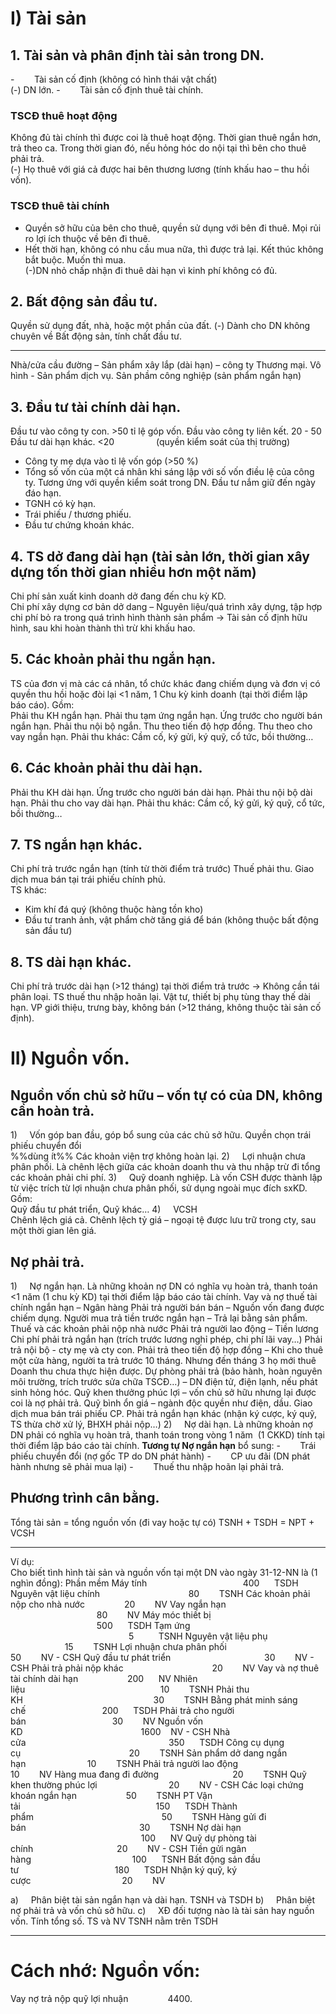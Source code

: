 # I) Tài sản
## 1. Tài sản và phân định tài sản trong DN.
-        Tài sản cố định (không có hình thái vật chất)  
(-) DN lớn.
-        Tài sản cố định thuê tài chính.
### TSCĐ thuê hoạt động
Không đủ tài chính thì được coi là thuê hoạt động.
Thời gian thuê ngắn hơn, trả theo ca. Trong thời gian đó, nếu hỏng hóc do nội tại thì bên cho thuê phải trả.  
(-) Họ thuê với giá cả được hai bên thương lương (tính khấu hao – thu hồi vốn).
### TSCĐ thuê tài chính
+ Quyền sở hữu của bên cho thuê, quyền sử dụng với bên đi thuê. Mọi rủi ro lợi ích thuộc về bên đi thuê.  
+ Hết thời hạn, không có nhu cầu mua nữa, thì được trả lại. Kết thúc không bắt buộc. Muốn thì mua.  
(-)DN nhỏ chấp nhận đi thuê dài hạn vì kinh phí không có đủ.

## 2. Bất động sản đầu tư.
Quyền sử dụng đất, nhà, hoặc một phần của đất.
(-) Dành cho DN không chuyên về Bất động sản, tính chất đầu tư.
***  
Nhà/cửa cầu đường – Sản phẩm xây lắp (dài hạn) – công ty Thương mại.
Vô hình - Sản phẩm dịch vụ.
Sản phầm công nghiệp (sản phẩm ngắn hạn)
## 3. Đầu tư tài chính dài hạn.
Đầu tư vào công ty con. >50 tỉ lệ góp vốn.
Đầu vào công ty liên kết. 20 - 50
Đầu tư dài hạn khác. <20                 (quyền kiểm soát của thị trường)  
+ Công ty mẹ dựa vào tỉ lệ vốn góp (>50 %)  
+ Tổng số vốn của một cá nhân khi sáng lập với số vốn điều lệ của công ty. Tương ứng với quyền kiểm soát trong DN.
Đầu tư nắm giữ đến ngày đáo hạn.  
+ TGNH có kỳ hạn.
+ Trái phiếu / thương phiếu.
+ Đầu tư chứng khoán khác.
## 4. TS dở đang dài hạn (tài sản lớn, thời gian xây dựng tốn thời gian nhiều hơn một năm)
Chi phí sản xuất kinh doanh dở đang đến chu kỳ KD.  
Chi phí xây dựng cơ bản dở dang – Nguyên liệu/quá trình xây dựng, tập hợp chi phí bỏ ra trong quá trình hình thành sản phẩm -> Tài sản cố định hữu hình, sau khi hoàn thành thì trừ khi khấu hao.
## 5. Các khoản phải thu ngắn hạn.
TS của đơn vị mà các cá nhân, tổ chức khác đang chiếm dụng và đơn vị có quyền thu hồi hoặc đòi lại <1 năm, 1 Chu kỳ kinh doanh (tại thời điểm lập báo cáo). Gồm:  
	Phải thu KH ngắn hạn.
	Phải thu tạm ứng ngắn hạn.
	Ứng trước cho người bán ngắn hạn.
	Phải thu nội bộ ngắn.
	Thu theo tiến độ hợp đồng.
	Thu theo cho vay ngắn hạn.
	Phải thu khác: Cầm cố, ký gửi, ký quỹ, cổ tức, bồi thường…
## 6. Các khoản phải thu dài hạn.
Phải thu KH dài hạn.
Ứng trước cho người bán dài hạn.
Phải thu nội bộ dài hạn.
Phải thu cho vay dài hạn.
Phải thu khác: Cầm cố, ký gửi, ký quỹ, cổ tức, bồi thường…

## 7. TS ngắn hạn khác.
Chi phí trả trước ngắn hạn (tính từ thời điểm trả trước)
Thuế phải thu.
Giao dịch mua bán tại trái phiếu chính phủ.  
TS khác:
+ Kim khí đá quý (không thuộc hàng tồn kho)
+ Đầu tư tranh ảnh, vật phẩm chờ tăng giá để bán (không thuộc bất động sản đầu tư) 
## 8. TS dài hạn khác.
Chi phí trả trước dài hạn (>12 tháng) tại thời điểm trả trước -> Không cần tái phân loại.
TS thuế thu nhập hoãn lại.
Vật tư, thiết bị phụ tùng thay thế dài hạn.
VP giới thiệu, trưng bày, không bán (>12 tháng, không thuộc tài sản cố định).
# II) Nguồn vốn.
## **Nguồn vốn chủ sở hữu** – vốn tự có của DN, không cần hoàn trả.
1)     Vốn góp ban đầu, góp bổ sung của các chủ sở hữu.
	Quyền chọn trái phiếu chuyển đổi  
	%%dùng ít%%
	Các khoản viện trợ không hoàn lại.
2)     Lợi nhuận chưa phân phối.
	Là chênh lệch giữa các khoản doanh thu và thu nhập trừ đi tổng các khoản phải chi phí.
3)     Quỹ doanh nghiệp.
	Là vốn CSH được thành lập từ việc trích từ lợi nhuận chưa phân phối, sử dụng ngoài mục đích sxKD. Gồm:  
	Quỹ đầu tư phát triển, Quỹ khác…
4)     VCSH  
	Chênh lệch giá cả.
	Chênh lệch tỷ giá – ngoại tệ được lưu trữ trong cty, sau một thời gian lên giá.
## **Nợ phải trả.**
1)     Nợ ngắn hạn.
	Là những khoản nợ DN có nghĩa vụ hoàn trả, thanh toán <1 năm (1 chu kỳ KD) tại thời điểm lập báo cáo tài chính.
	Vay và nợ thuế tài chính ngắn hạn – Ngân hàng
	Phải trả người bán bán – Nguồn vốn đang được chiếm dụng.
	Người mua trả tiền trước ngắn hạn – Trả lại bằng sản phẩm.
	Thuế và các khoản phải nộp nhà nước
	Phải trả người lao động – Tiền lương
	Chi phí phải trả ngắn hạn (trích trước lương nghỉ phép, chi phí lãi vay…)
	Phải trả nội bộ - cty mẹ và cty con.
	Phải trả theo tiến độ hợp đồng – Khi cho thuê một cửa hàng, người ta trả trước 10 tháng. Nhưng đến tháng 3 họ mới thuê
	Doanh thu chưa thực hiện được.
	Dự phòng phải trả (bảo hành, hoàn nguyên môi trường, trích trước sửa chữa TSCĐ…) – DN điện tử, điện lạnh, nếu phát sinh hỏng hóc.
	Quỹ khen thưởng phúc lợi – vốn chủ sở hữu nhưng lại được coi là nợ phải trả.
	Quỹ bình ổn giá – ngành độc quyền như điện, dầu.
	Giao dịch mua bán trái phiếu CP.
	Phải trả ngắn hạn khác (nhận ký cược, ký quỹ, TS thừa chờ xử lý, BHXH phải nộp…)
2)     Nợ dài hạn.
Là những khoản nợ DN phải có nghĩa vụ hoàn trả, thanh toán trong vòng 1 năm  (1 CKKD) tính tại thời điểm lập báo cáo tài chính.
**Tương tự Nợ ngắn hạn** bổ sung:
-        Trái phiếu chuyển đổi (nợ gốc TP do DN phát hành)
-        CP ưu đãi (DN phát hành nhưng sẽ phải mua lại)
-        Thuế thu nhập hoãn lại phải trả.

## Phương trình cân bằng.
Tổng tài sản = tổng nguồn vốn (đi vay hoặc tự có)
TSNH + TSDH = NPT + VCSH
___
Ví dụ:  
Cho biết tình hình tài sản và nguồn vốn tại một DN vào ngày 31-12-NN là (1 nghìn đồng):
Phần mềm Máy tính                                       400      TSDH
Nguyên vật liệu chính                                    80        TSNH
Các khoản phải nộp cho nhà nước                20        NV
Vay ngắn hạn                                                 80        NV
Máy móc thiết bị                                            500      TSDH
Tạm ứng                                                         5          TSNH
Nguyên vật liệu phụ                                      15        TSNH
Lợi nhuận chưa phân phối                             50        NV - CSH
Quỹ đầu tư phát triển                                      30        NV - CSH
Phải trả phải nộp khác                                    20        NV
Vay và nợ thuê tài chính dài hạn                    200      NV
Nhiên liệu                                                       10        TSNH
Phải thu KH                                                     30        TSNH
Bằng phát minh sáng chế                               200      TSDH
Phải trả cho người bán                                   30        NV
Nguồn vốn KD                                                1600    NV - CSH
Nhà cửa                                                          350      TSDH
Công cụ dụng cụ                                            20        TSNH
Sản phẩm dở dang ngắn hạn                         10        TSNH
Phải trả người lao động                                  10        NV
Hàng mua đang đi đường                              20        TSNH
Quỹ khen thường phúc lợi                             20        NV - CSH
Các loại chứng khoán ngắn hạn                    50        TSNH
PT Vận tải                                                       150      TSDH
Thành phẩm                                                    50        TSNH
Hàng gửi đi bán                                              30        TSNH
Nợ dài hạn                                                      100      NV
Quỹ dự phòng tài chính                                  20        NV - CSH
Tiền gửi ngân hàng                                         100      TSNH
Bất động sản đầu tư                                       180      TSDH
Nhận ký quỹ, ký cược                                     20        NV

a)     Phân biệt tài sản ngắn hạn và dài hạn.
TSNH và TSDH
b)     Phân biệt nợ phải trả và vốn chủ sở hữu.
c)     XĐ đối tượng nào là tài sản hay nguồn vốn. Tính tổng số.
TS và NV
TSNH nằm trên TSDH
___ 
# **Cách nhớ:** Nguồn vốn:    
Vay nợ trả nộp quỹ lợi nhuận               
4400.